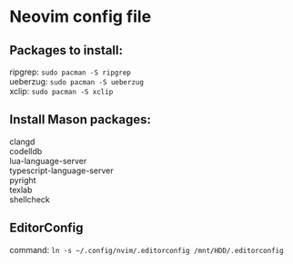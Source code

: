 # Neovim config file

## Packages to install:
ripgrep: `sudo pacman -S ripgrep` \
ueberzug: `sudo pacman -S ueberzug` \
xclip: `sudo pacman -S xclip`

## Install Mason packages:
clangd \
codelldb \
lua-language-server \
typescript-language-server \
pyright \
texlab \
shellcheck

## EditorConfig
command: `ln -s ~/.config/nvim/.editorconfig /mnt/HDD/.editorconfig`